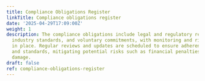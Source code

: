 ```yaml
---
title: Compliance Obligations Register
linkTitle: Compliance obligations register
date: '2025-04-29T17:09:00Z'
weight: 1
description: The compliance obligations include legal and regulatory requirements,
  industry standards, and voluntary commitments, with monitoring and risk assessments
  in place. Regular reviews and updates are scheduled to ensure adherence to laws
  and standards, mitigating potential risks such as financial penalties and reputational
  damage.
draft: false
ref: compliance-obligations-register
---
```


